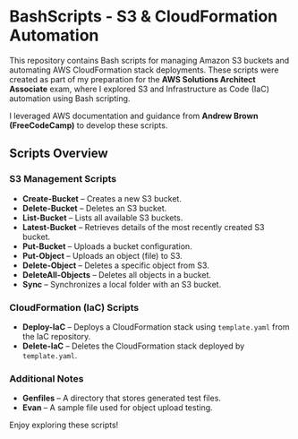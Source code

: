# BashScripts - S3 & CloudFormation Automation

This repository contains Bash scripts for managing Amazon S3 buckets and automating AWS CloudFormation stack deployments. These scripts were created as part of my preparation for the **AWS Solutions Architect Associate** exam, where I explored S3 and Infrastructure as Code (IaC) automation using Bash scripting.

I leveraged AWS documentation and guidance from **Andrew Brown (FreeCodeCamp)** to develop these scripts.

## Scripts Overview

### S3 Management Scripts
- **Create-Bucket** – Creates a new S3 bucket.  
- **Delete-Bucket** – Deletes an S3 bucket.  
- **List-Bucket** – Lists all available S3 buckets.  
- **Latest-Bucket** – Retrieves details of the most recently created S3 bucket.  
- **Put-Bucket** – Uploads a bucket configuration.  
- **Put-Object** – Uploads an object (file) to S3.  
- **Delete-Object** – Deletes a specific object from S3.  
- **DeleteAll-Objects** – Deletes all objects in a bucket.  
- **Sync** – Synchronizes a local folder with an S3 bucket.  

### CloudFormation (IaC) Scripts
- **Deploy-IaC** – Deploys a CloudFormation stack using `template.yaml` from the IaC repository.  
- **Delete-IaC** – Deletes the CloudFormation stack deployed by `template.yaml`.  

### Additional Notes
- **Genfiles** – A directory that stores generated test files.  
- **Evan** – A sample file used for object upload testing.  

Enjoy exploring these scripts!
